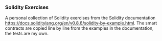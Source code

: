### Solidity Exercises

A personal collection of Solidity exercises from the Solidity documentation https://docs.soliditylang.org/en/v0.8.6/solidity-by-example.html. The smart contracts are copied line by line from the examples in the documentation, the tests are my own.
